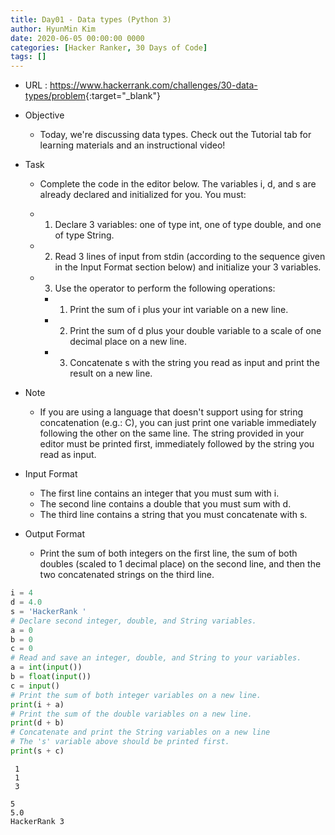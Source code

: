 ```yaml
---
title: Day01 - Data types (Python 3)
author: HyunMin Kim
date: 2020-06-05 00:00:00 0000
categories: [Hacker Ranker, 30 Days of Code]
tags: []
---
```


- URL : <https://www.hackerrank.com/challenges/30-data-types/problem>{:target="_blank"}

- Objective
    - Today, we're discussing data types. Check out the Tutorial tab for learning materials and an instructional video!

- Task
    - Complete the code in the editor below. The variables i, d, and s are already declared and initialized for you. You must:

    - 1. Declare 3 variables: one of type int, one of type double, and one of type String.
    - 2. Read 3 lines of input from stdin (according to the sequence given in the Input Format section below) and initialize your 3 variables.
    - 3. Use the  operator to perform the following operations:
        - 1. Print the sum of i plus your int variable on a new line.
        - 2. Print the sum of d plus your double variable to a scale of one decimal place on a new line.
        - 3. Concatenate s with the string you read as input and print the result on a new line.
- Note
    - If you are using a language that doesn't support using  for string concatenation (e.g.: C), you can just print one variable immediately following the other on the same line. The string provided in your editor must be printed first, immediately followed by the string you read as input.

- Input Format

    - The first line contains an integer that you must sum with i.
    - The second line contains a double that you must sum with d.
    - The third line contains a string that you must concatenate with s.

- Output Format

    - Print the sum of both integers on the first line, the sum of both doubles (scaled to 1 decimal place) on the second line, and then the two concatenated strings on the third line.


```python
i = 4
d = 4.0
s = 'HackerRank '
# Declare second integer, double, and String variables.
a = 0
b = 0
c = 0
# Read and save an integer, double, and String to your variables.
a = int(input())
b = float(input())
c = input()
# Print the sum of both integer variables on a new line.
print(i + a)
# Print the sum of the double variables on a new line.
print(d + b)
# Concatenate and print the String variables on a new line
# The 's' variable above should be printed first.
print(s + c)
```

     1
     1
     3

    5
    5.0
    HackerRank 3